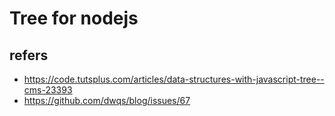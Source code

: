 # Tree for nodejs


## refers

- https://code.tutsplus.com/articles/data-structures-with-javascript-tree--cms-23393
- https://github.com/dwqs/blog/issues/67